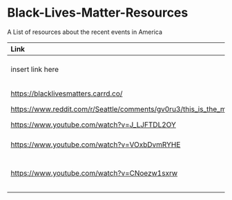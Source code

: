 # Black-Lives-Matter-Resources
A List of resources about the recent events in America

|Link | Description | Thanks to (optional) | 
| :---         |     :---       | :---       |
|  insert link here  | insert description here |  your name/link to thank you (optional)    | 
|  https://blacklivesmatters.carrd.co/  |   Ways You Can Help   | https://twitter.com/FrancescoCiull4  |
| https://www.reddit.com/r/Seattle/comments/gv0ru3/this_is_the_moment_it_all_happened/ | Seattle | https://twitter.com/FrancescoCiull4 |
| https://www.youtube.com/watch?v=J_LJFTDL2OY | NBCLA News | https://twitter.com/FrancescoCiull4 | 
| https://www.youtube.com/watch?v=VOxbDvmRYHE | CNN 31 May 2020 |  https://twitter.com/FrancescoCiull4 |
| https://www.youtube.com/watch?v=CNoezw1sxrw | Police Officer kneels with protestors |  https://twitter.com/FrancescoCiull4 |
